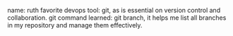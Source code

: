 name: ruth 
favorite devops tool: git, as is essential on version control and collaboration.
git command learned: git branch, it helps me list all branches in my repository and manage them effectively. 
